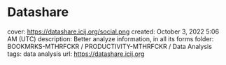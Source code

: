 # Datashare

cover: https://datashare.icij.org/social.png
created: October 3, 2022 5:06 AM (UTC)
description: Better analyze information, in all its forms
folder: BOOKMRKS-MTHRFCKR / PRODUCTIVITY-MTHRFCKR / Data Analysis
tags: data analysis
url: https://datashare.icij.org